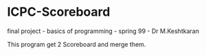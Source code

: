 # ICPC-Scoreboard
final project - basics of programming - spring 99 - Dr M.Keshtkaran

This program get 2 Scoreboard and merge them.

